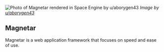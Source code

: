![Photo of Magnetar rendered in Space Engine by u/aborygen43](https://github.com/donwilson/magnetar/blob/master/art/magnetar-scaled.jpg?raw=true)
*Image by [u/aborygen43](https://www.reddit.com/r/spaceengine/comments/m5ish0/magnetar/)*

## Magnetar

Magnetar is a web application framework that focuses on speed and ease of use.
